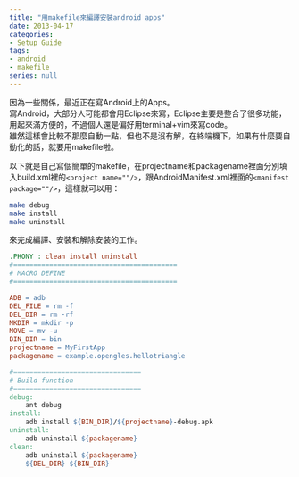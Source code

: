 ```yaml
---
title: "用makefile來編譯安裝android apps"
date: 2013-04-17
categories:
- Setup Guide
tags:
- android
- makefile
series: null
---
```


因為一些關係，最近正在寫Android上的Apps。  
寫Android，大部分人可能都會用Eclipse來寫，Eclipse主要是整合了很多功能，用起來滿方便的，不過個人還是偏好用terminal+vim來寫code。  
雖然這樣會比較不那麼自動一點，但也不是沒有解，在終端機下，如果有什麼要自動化的話，就要用makefile啦。  
<!--more-->

以下就是自己寫個簡單的makefile，在projectname和packagename裡面分別填入build.xml裡的`<project name=""/>`，跟AndroidManifest.xml裡面的`<manifest package=""/>`，這樣就可以用：  
```bash
make debug
make install
make uninstall
```
來完成編譯、安裝和解除安裝的工作。  
```makefile
.PHONY : clean install uninstall
#=========================================
# MACRO DEFINE
#=========================================

ADB = adb
DEL_FILE = rm -f
DEL_DIR = rm -rf
MKDIR = mkdir -p
MOVE = mv -u
BIN_DIR = bin
projectname = MyFirstApp
packagename = example.opengles.hellotriangle

#================================
# Build function
#================================
debug:
    ant debug
install:
    adb install ${BIN_DIR}/${projectname}-debug.apk
uninstall:
    adb uninstall ${packagename}
clean:
    adb uninstall ${packagename}
    ${DEL_DIR} ${BIN_DIR}
```